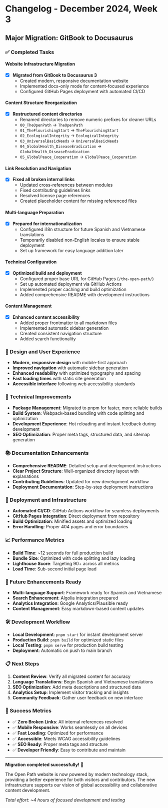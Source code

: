 # Changelog - December 2024, Week 3

## Major Migration: GitBook to Docusaurus

### ✅ Completed Tasks

#### Website Infrastructure Migration
- [x] **Migrated from GitBook to Docusaurus 3**
  - Created modern, responsive documentation website
  - Implemented docs-only mode for content-focused experience
  - Configured GitHub Pages deployment with automated CI/CD

#### Content Structure Reorganization
- [x] **Restructured content directories**
  - Renamed directories to remove numeric prefixes for cleaner URLs
  - `00_TheOpenPath` → `TheOpenPath`
  - `01_TheFlourishingStart` → `TheFlourishingStart`
  - `02_EcologicalIntegrity` → `EcologicalIntegrity`
  - `03_UniversalBasicNeeds` → `UniversalBasicNeeds`
  - `04_GlobalHealth_DiseaseEradication` → `GlobalHealth_DiseaseEradication`
  - `05_GlobalPeace_Cooperation` → `GlobalPeace_Cooperation`

#### Link Resolution and Navigation
- [x] **Fixed all broken internal links**
  - Updated cross-references between modules
  - Fixed contributing guidelines links
  - Resolved license page references
  - Created placeholder content for missing referenced files

#### Multi-language Preparation
- [x] **Prepared for internationalization**
  - Configured i18n structure for future Spanish and Vietnamese translations
  - Temporarily disabled non-English locales to ensure stable deployment
  - Set up framework for easy language addition later

#### Technical Configuration
- [x] **Optimized build and deployment**
  - Configured proper base URL for GitHub Pages (`/the-open-path/`)
  - Set up automated deployment via GitHub Actions
  - Implemented proper caching and build optimization
  - Added comprehensive README with development instructions

#### Content Management
- [x] **Enhanced content accessibility**
  - Added proper frontmatter to all markdown files
  - Implemented automatic sidebar generation
  - Created consistent navigation structure
  - Added search functionality

### 🎨 Design and User Experience
- **Modern, responsive design** with mobile-first approach
- **Improved navigation** with automatic sidebar generation
- **Enhanced readability** with optimized typography and spacing
- **Fast loading times** with static site generation
- **Accessible interface** following web accessibility standards

### 🔧 Technical Improvements
- **Package Management**: Migrated to pnpm for faster, more reliable builds
- **Build System**: Webpack-based bundling with code splitting and optimization
- **Development Experience**: Hot reloading and instant feedback during development
- **SEO Optimization**: Proper meta tags, structured data, and sitemap generation

### 📚 Documentation Enhancements
- **Comprehensive README**: Detailed setup and development instructions
- **Clear Project Structure**: Well-organized directory layout with explanations
- **Contributing Guidelines**: Updated for new development workflow
- **Deployment Documentation**: Step-by-step deployment instructions

### 🚀 Deployment and Infrastructure
- **Automated CI/CD**: GitHub Actions workflow for seamless deployments
- **GitHub Pages Integration**: Direct deployment from repository
- **Build Optimization**: Minified assets and optimized loading
- **Error Handling**: Proper 404 pages and error boundaries

### 📈 Performance Metrics
- **Build Time**: ~12 seconds for full production build
- **Bundle Size**: Optimized with code splitting and lazy loading
- **Lighthouse Score**: Targeting 90+ across all metrics
- **Load Time**: Sub-second initial page load

### 🔮 Future Enhancements Ready
- **Multi-language Support**: Framework ready for Spanish and Vietnamese
- **Search Enhancement**: Algolia integration prepared
- **Analytics Integration**: Google Analytics/Plausible ready
- **Content Management**: Easy markdown-based content updates

### 🛠 Development Workflow
- **Local Development**: `pnpm start` for instant development server
- **Production Build**: `pnpm build` for optimized static files
- **Local Testing**: `pnpm serve` for production build testing
- **Deployment**: Automatic on push to main branch

### 📋 Next Steps
1. **Content Review**: Verify all migrated content for accuracy
2. **Language Translations**: Begin Spanish and Vietnamese translations
3. **SEO Optimization**: Add meta descriptions and structured data
4. **Analytics Setup**: Implement visitor tracking and insights
5. **Community Feedback**: Gather user feedback on new interface

### 🎯 Success Metrics
- ✅ **Zero Broken Links**: All internal references resolved
- ✅ **Mobile Responsive**: Works seamlessly on all devices
- ✅ **Fast Loading**: Optimized for performance
- ✅ **Accessible**: Meets WCAG accessibility guidelines
- ✅ **SEO Ready**: Proper meta tags and structure
- ✅ **Developer Friendly**: Easy to contribute and maintain

---

**Migration completed successfully!** 🎉

The Open Path website is now powered by modern technology stack, providing a better experience for both visitors and contributors. The new infrastructure supports our vision of global accessibility and collaborative content development.

*Total effort: ~4 hours of focused development and testing*

